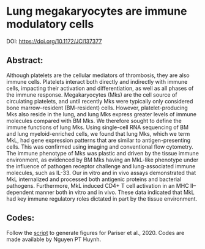 # Lung megakaryocytes are immune modulatory cells <br>
DOI: https://doi.org/10.1172/JCI137377

## Abstract: <br>
Although platelets are the cellular mediators of thrombosis, they are also immune cells. Platelets interact both directly and indirectly with immune cells, impacting their activation and differentiation, as well as all phases of the immune response. Megakaryocytes (Mks) are the cell source of circulating platelets, and until recently Mks were typically only considered bone marrow–resident (BM-resident) cells. However, platelet-producing Mks also reside in the lung, and lung Mks express greater levels of immune molecules compared with BM Mks. We therefore sought to define the immune functions of lung Mks. Using single-cell RNA sequencing of BM and lung myeloid-enriched cells, we found that lung Mks, which we term MkL, had gene expression patterns that are similar to antigen-presenting cells. This was confirmed using imaging and conventional flow cytometry. The immune phenotype of Mks was plastic and driven by the tissue immune environment, as evidenced by BM Mks having an MkL-like phenotype under the influence of pathogen receptor challenge and lung-associated immune molecules, such as IL-33. Our in vitro and in vivo assays demonstrated that MkL internalized and processed both antigenic proteins and bacterial pathogens. Furthermore, MkL induced CD4+ T cell activation in an MHC II–dependent manner both in vitro and in vivo. These data indicated that MkL had key immune regulatory roles dictated in part by the tissue environment.

## Codes: <br>
Follow the [script]() to generate figures for Pariser et al., 2020. Codes are made available by Nguyen PT Huynh. 
